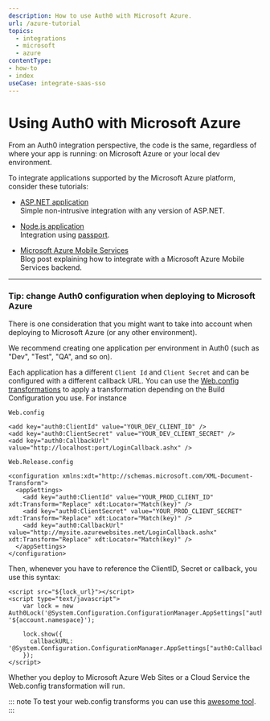 ```yaml
---
description: How to use Auth0 with Microsoft Azure.
url: /azure-tutorial
topics:
  - integrations
  - microsoft
  - azure
contentType:
- how-to
- index
useCase: integrate-saas-sso
---
```

# Using Auth0 with Microsoft Azure

From an Auth0 integration perspective, the code is the same, regardless of where your app is running: on Microsoft Azure or your local dev environment.

To integrate applications supported by the Microsoft Azure platform, consider these tutorials:

* [ASP.NET application](/quickstart/backend/aspnet-core-webapi-v1_1) <br />
Simple non-intrusive integration with any version of ASP.NET.

* [Node.js application](/quickstart/backend/nodejs) <br />
Integration using [passport](http://passportjs.org/).

* [Microsoft Azure Mobile Services](https://auth0.com/blog/Authenticate-Azure-Mobile-Services-apps-with-Everything-using-Auth0/) <br />
Blog post explaining how to integrate with a Microsoft Azure Mobile Services backend.

---

### Tip: change Auth0 configuration when deploying to Microsoft Azure

There is one consideration that you might want to take into account when deploying to Microsoft Azure (or any other environment).

We recommend creating one application per environment in Auth0 (such as "Dev", "Test", "QA", and so on).

Each application has a different `Client Id` and `Client Secret` and can be configured with a different callback URL. You can use the [Web.config transformations](http://msdn.microsoft.com/en-us/library/dd465326.aspx) to apply a transformation depending on the Build Configuration you use. For instance

`Web.config`
```
<add key="auth0:ClientId" value="YOUR_DEV_CLIENT_ID" />
<add key="auth0:ClientSecret" value="YOUR_DEV_CLIENT_SECRET" />
<add key="auth0:CallbackUrl" value="http://localhost:port/LoginCallback.ashx" />
```

`Web.Release.config`
```
<configuration xmlns:xdt="http://schemas.microsoft.com/XML-Document-Transform">
  <appSettings>
    <add key="auth0:ClientId" value="YOUR_PROD_CLIENT_ID" xdt:Transform="Replace" xdt:Locator="Match(key)" />
    <add key="auth0:ClientSecret" value="YOUR_PROD_CLIENT_SECRET" xdt:Transform="Replace" xdt:Locator="Match(key)" />
    <add key="auth0:CallbackUrl" value="http://mysite.azurewebsites.net/LoginCallback.ashx" xdt:Transform="Replace" xdt:Locator="Match(key)" />
  </appSettings>
</configuration>
```

Then, whenever you have to reference the ClientID, Secret or callback, you use this syntax:

```
<script src="${lock_url}"></script>
<script type="text/javascript">
    var lock = new Auth0Lock('@System.Configuration.ConfigurationManager.AppSettings["auth0:ClientId"]', '${account.namespace}');

    lock.show({
      callbackURL: '@System.Configuration.ConfigurationManager.AppSettings["auth0:CallbackUrl"]'
    });
</script>
```

Whether you deploy to Microsoft Azure Web Sites or a Cloud Service the Web.config transformation will run.

::: note
To test your web.config transforms you can use this [awesome tool](http://webconfigtransformationtester.apphb.com/).
:::
